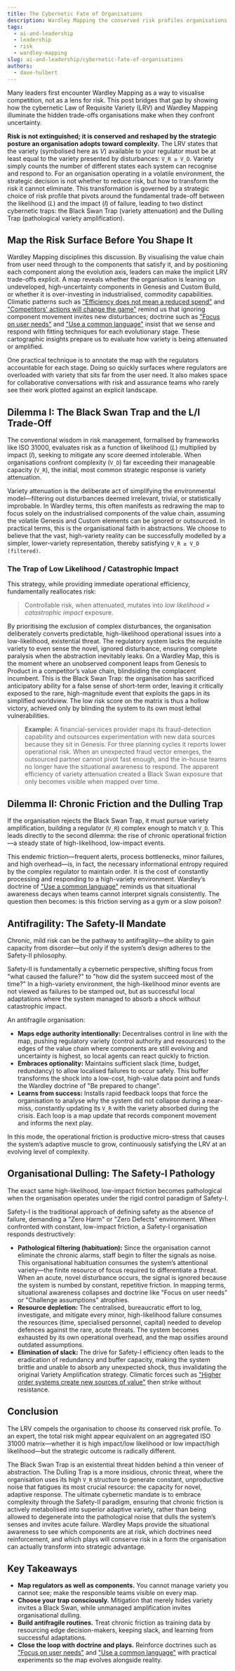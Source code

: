 ```yaml
---
title: The Cybernetic Fate of Organisations
description: Wardley Mapping the conserved risk profiles organisations face when they attenuate or amplify variety.
tags:
  - ai-and-leadership
  - leadership
  - risk
  - wardley-mapping
slug: ai-and-leadership/cybernetic-fate-of-organisations
authors:
  - dave-hulbert
---
```


Many leaders first encounter Wardley Mapping as a way to visualise competition, not as a lens for risk. This post bridges that gap by showing how the cybernetic Law of Requisite Variety (LRV) and Wardley Mapping illuminate the hidden trade-offs organisations make when they confront uncertainty.

**Risk is not extinguished; it is conserved and reshaped by the strategic posture an organisation adopts toward complexity.**
The LRV states that the variety (symbolised here as *V*) available to your regulator must be at least equal to the variety presented by disturbances: `V_R ≥ V_D`. Variety simply counts the number of different states each system can recognise and respond to. For an organisation operating in a volatile environment, the strategic decision is not whether to reduce risk, but how to transform the risk it cannot eliminate. This transformation is governed by a strategic choice of risk profile that pivots around the fundamental trade-off between the likelihood (*L*) and the impact (*I*) of failure, leading to two distinct cybernetic traps: the Black Swan Trap (variety attenuation) and the Dulling Trap (pathological variety amplification).

<!-- truncate -->

## Map the Risk Surface Before You Shape It

Wardley Mapping disciplines this discussion. By visualising the value chain from user need through to the components that satisfy it, and by positioning each component along the evolution axis, leaders can make the implicit LRV trade-offs explicit. A map reveals whether the organisation is leaning on undeveloped, high-uncertainty components in Genesis and Custom Build, or whether it is over-investing in industrialised, commodity capabilities. Climatic patterns such as ["Efficiency does not mean a reduced spend"](/climatic-patterns/efficiency-does-not-mean-a-reduced-spend) and ["Competitors' actions will change the game"](/climatic-patterns/competitors-actions-will-change-the-game) remind us that ignoring component movement invites new disturbances; doctrine such as ["Focus on user needs"](/doctrines/focus-on-user-needs) and ["Use a common language"](/doctrines/use-a-common-language) insist that we sense and respond with fitting techniques for each evolutionary stage. These cartographic insights prepare us to evaluate how variety is being attenuated or amplified.

One practical technique is to annotate the map with the regulators accountable for each stage. Doing so quickly surfaces where regulators are overloaded with variety that sits far from the user need. It also makes space for collaborative conversations with risk and assurance teams who rarely see their work plotted against an explicit landscape.

## Dilemma I: The Black Swan Trap and the L/I Trade-Off

The conventional wisdom in risk management, formalised by frameworks like ISO 31000, evaluates risk as a function of likelihood (*L*) multiplied by impact (*I*), seeking to mitigate any score deemed intolerable. When organisations confront complexity (`V_D`) far exceeding their manageable capacity (`V_R`), the initial, most common strategic response is variety attenuation.

Variety attenuation is the deliberate act of simplifying the environmental model—filtering out disturbances deemed irrelevant, trivial, or statistically improbable. In Wardley terms, this often manifests as redrawing the map to focus solely on the industrialised components of the value chain, assuming the volatile Genesis and Custom elements can be ignored or outsourced. In practical terms, this is the organisational faith in abstractions. We choose to believe that the vast, high-variety reality can be successfully modelled by a simpler, lower-variety representation, thereby satisfying `V_R ≥ V_D (filtered)`.

### The Trap of Low Likelihood / Catastrophic Impact

This strategy, while providing immediate operational efficiency, fundamentally reallocates risk:

> Controllable risk, when attenuated, mutates into *low likelihood × catastrophic impact* exposure.

By prioritising the exclusion of complex disturbances, the organisation deliberately converts predictable, high-likelihood operational issues into a low-likelihood, existential threat. The regulatory system lacks the requisite variety to even sense the novel, ignored disturbance, ensuring complete paralysis when the abstraction inevitably leaks. On a Wardley Map, this is the moment where an unobserved component leaps from Genesis to Product in a competitor’s value chain, blindsiding the complacent incumbent. This is the Black Swan Trap: the organisation has sacrificed anticipatory ability for a false sense of short-term order, leaving it critically exposed to the rare, high-magnitude event that exploits the gaps in its simplified worldview. The low risk score on the matrix is thus a hollow victory, achieved only by blinding the system to its own most lethal vulnerabilities.

> **Example:** A financial-services provider maps its fraud-detection capability and outsources experimentation with new data sources because they sit in Genesis. For three planning cycles it reports lower operational risk. When an unexpected fraud vector emerges, the outsourced partner cannot pivot fast enough, and the in-house teams no longer have the situational awareness to respond. The apparent efficiency of variety attenuation created a Black Swan exposure that only becomes visible when mapped over time.

## Dilemma II: Chronic Friction and the Dulling Trap

If the organisation rejects the Black Swan Trap, it must pursue variety amplification, building a regulator (`V_R`) complex enough to match `V_D`. This leads directly to the second dilemma: the rise of chronic operational friction—a steady state of high-likelihood, low-impact events.

This endemic friction—frequent alerts, process bottlenecks, minor failures, and high overhead—is, in fact, the necessary informational entropy required by the complex regulator to maintain order. It is the cost of constantly processing and responding to a high-variety environment. Wardley’s doctrine of ["Use a common language"](/doctrines/use-a-common-language) reminds us that situational awareness decays when teams cannot interpret signals consistently. The question then becomes: is this friction serving as a gym or a slow poison?

## Antifragility: The Safety-II Mandate

Chronic, mild risk can be the pathway to antifragility—the ability to gain capacity from disorder—but only if the system’s design adheres to the Safety-II philosophy.

Safety-II is fundamentally a cybernetic perspective, shifting focus from "what caused the failure?" to "how did the system succeed most of the time?" In a high-variety environment, the high-likelihood minor events are not viewed as failures to be stamped out, but as successful local adaptations where the system managed to absorb a shock without catastrophic impact.

An antifragile organisation:

- **Maps edge authority intentionally:** Decentralises control in line with the map, pushing regulatory variety (control authority and resources) to the edges of the value chain where components are still evolving and uncertainty is highest, so local agents can react quickly to friction.
- **Embraces optionality:** Maintains sufficient slack (time, budget, redundancy) to allow localised failures to occur safely. This buffer transforms the shock into a low-cost, high-value data point and funds the Wardley doctrine of "Be prepared to change".
- **Learns from success:** Installs rapid feedback loops that force the organisation to analyse why the system did not collapse during a near-miss, constantly updating its `V_R` with the variety absorbed during the crisis. Each loop is a map update that records component movement and informs the next play.

In this mode, the operational friction is productive micro-stress that causes the system’s adaptive muscle to grow, continuously satisfying the LRV at an evolving level of complexity.

## Organisational Dulling: The Safety-I Pathology

The exact same high-likelihood, low-impact friction becomes pathological when the organisation operates under the rigid control paradigm of Safety-I.

Safety-I is the traditional approach of defining safety as the absence of failure, demanding a "Zero Harm" or "Zero Defects" environment. When confronted with constant, low-impact friction, a Safety-I organisation responds destructively:

- **Pathological filtering (habituation):** Since the organisation cannot eliminate the chronic alarms, staff begin to filter the signals as noise. This organisational habituation consumes the system’s attentional variety—the finite resource of focus required to differentiate a threat. When an acute, novel disturbance occurs, the signal is ignored because the system is numbed by constant, repetitive friction. In mapping terms, situational awareness collapses and doctrine like "Focus on user needs" or "Challenge assumptions" atrophies.
- **Resource depletion:** The centralised, bureaucratic effort to log, investigate, and mitigate every minor, high-likelihood failure consumes the resources (time, specialised personnel, capital) needed to develop defences against the rare, acute threats. The system becomes exhausted by its own operational overhead, and the map ossifies around outdated assumptions.
- **Elimination of slack:** The drive for Safety-I efficiency often leads to the eradication of redundancy and buffer capacity, making the system brittle and unable to absorb any unexpected shock, thus invalidating the original Variety Amplification strategy. Climatic forces such as ["Higher order systems create new sources of value"](/climatic-patterns/higher-order-systems-create-new-sources-of-worth) then strike without resistance.

## Conclusion

The LRV compels the organisation to choose its conserved risk profile. To an expert, the total risk might appear equivalent on an aggregated ISO 31000 matrix—whether it is high impact/low likelihood or low impact/high likelihood—but the strategic outcome is radically different.

The Black Swan Trap is an existential threat hidden behind a thin veneer of abstraction. The Dulling Trap is a more insidious, chronic threat, where the organisation uses its high `V_R` structure to generate constant, unproductive noise that fatigues its most crucial resource: the capacity for novel, adaptive response. The ultimate cybernetic mandate is to embrace complexity through the Safety-II paradigm, ensuring that chronic friction is actively metabolised into superior adaptive variety, rather than being allowed to degenerate into the pathological noise that dulls the system’s senses and invites acute failure. Wardley Maps provide the situational awareness to see which components are at risk, which doctrines need reinforcement, and which plays will conserve risk in a form the organisation can actually transform into strategic advantage.

## Key Takeaways

- **Map regulators as well as components.** You cannot manage variety you cannot see; make the responsible teams visible on every map.
- **Choose your trap consciously.** Mitigation that merely hides variety invites a Black Swan, while unmanaged amplification invites organisational dulling.
- **Build antifragile routines.** Treat chronic friction as training data by resourcing edge decision-makers, keeping slack, and learning from successful adaptations.
- **Close the loop with doctrine and plays.** Reinforce doctrines such as ["Focus on user needs"](/doctrines/focus-on-user-needs) and ["Use a common language"](/doctrines/use-a-common-language) with practical experiments so the map evolves alongside reality.
